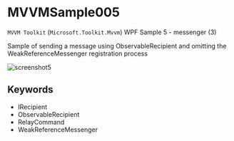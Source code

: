 # MVVMSample005

`MVVM Toolkit` (`Microsoft.Toolkit.Mvvm`) WPF Sample 5 - messenger (3)

Sample of sending a message using ObservableRecipient and omitting the WeakReferenceMessenger registration process

![screenshot5](https://user-images.githubusercontent.com/81235941/115363179-343ad200-a1fd-11eb-9078-35e3d980bd30.png)

## Keywords

* IRecipient
* ObservableRecipient
* RelayCommand
* WeakReferenceMessenger
